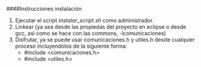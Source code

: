 ####Instrucciones instalación
1. Ejecutar el script *instalar_script.sh* como administrador.
2. Linkear (ya sea desde las propiedas del proyecto en eclipse o desde gcc, asi como se hace con las commons, -lcomunicaciones)
3. Disfrutar, ya se puede usar comunicaciones.h y utiles.h desde cualquier proceso incluyendolos de la siguiente forma:
	* #include <comunicaciones.h>
	* #include <utiles.h>